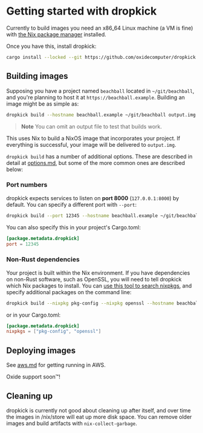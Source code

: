 # Getting started with dropkick

Currently to build images you need an x86_64 Linux machine (a VM is fine) with [the Nix package manager](https://nixos.org/download.html) installed.

Once you have this, install dropkick:

```bash
cargo install --locked --git https://github.com/oxidecomputer/dropkick
```

## Building images

Supposing you have a project named `beachball` located in `~/git/beachball`, and you're planning to host it at `https://beachball.example`. Building an image might be as simple as:

```bash
dropkick build --hostname beachball.example ~/git/beachball output.img
```

> **Note**
> You can omit an output file to test that builds work.

This uses Nix to build a NixOS image that incorporates your project. If everything is successful, your image will be delivered to `output.img`.

`dropkick build` has a number of additional options. These are described in detail at [options.md](./options.md), but some of the more common ones are described below:

### Port numbers

dropkick expects services to listen on **port 8000** (`127.0.0.1:8000`) by default. You can specify a different port with `--port`:

```bash
dropkick build --port 12345 --hostname beachball.example ~/git/beachball
```

You can also specify this in your project's Cargo.toml:

```toml
[package.metadata.dropkick]
port = 12345
```

### Non-Rust dependencies

Your project is built within the Nix environment. If you have dependencies on non-Rust software, such as OpenSSL, you will need to tell dropkick which Nix packages to install. You can [use this tool to search nixpkgs](https://search.nixos.org/packages), and specify additional packages on the command line:

```bash
dropkick build --nixpkg pkg-config --nixpkg openssl --hostname beachball.example ~/git/beachball
```

or in your Cargo.toml:

```toml
[package.metadata.dropkick]
nixpkgs = ["pkg-config", "openssl"]
```

## Deploying images

See [aws.md](./aws.md) for getting running in AWS.

Oxide support soon&trade;!

## Cleaning up

dropkick is currently not good about cleaning up after itself, and over time the images in /nix/store will eat up more disk space. You can remove older images and build artifacts with `nix-collect-garbage`.
